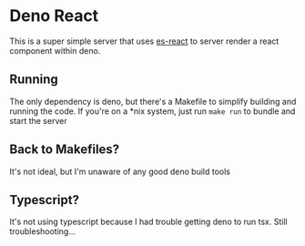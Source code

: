 # Deno React

This is a super simple server that uses [es-react](https://github.com/lukejacksonn/es-react) to server render a react component within deno.

## Running

The only dependency is deno, but there's a Makefile to simplify building and running the code. If you're on a *nix system, just run `make run` to bundle and start the server

## Back to Makefiles?

It's not ideal, but I'm unaware of any good deno build tools

## Typescript?

It's not using typescript because I had trouble getting deno to run tsx. Still troubleshooting...
